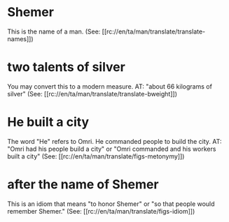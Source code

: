 # Shemer

This is the name of a man. (See: [[rc://en/ta/man/translate/translate-names]])

# two talents of silver

You may convert this to a modern measure. AT: "about 66 kilograms of silver" (See: [[rc://en/ta/man/translate/translate-bweight]])

# He built a city

The word "He" refers to Omri. He commanded people to build the city. AT: "Omri had his people build a city" or "Omri commanded and his workers built a city" (See: [[rc://en/ta/man/translate/figs-metonymy]])

# after the name of Shemer

This is an idiom that means "to honor Shemer" or "so that people would remember Shemer." (See: [[rc://en/ta/man/translate/figs-idiom]])

